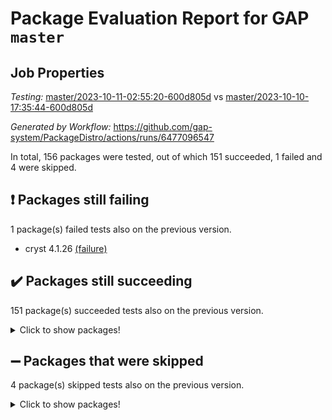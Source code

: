 # Package Evaluation Report for GAP `master`

## Job Properties

*Testing:* [master/2023-10-11-02:55:20-600d805d](https://github.com/gap-system/PackageDistro/blob/data/reports/master/2023-10-11-02:55:20-600d805d) vs [master/2023-10-10-17:35:44-600d805d](https://github.com/gap-system/PackageDistro/blob/data/reports/master/2023-10-10-17:35:44-600d805d)

*Generated by Workflow:* https://github.com/gap-system/PackageDistro/actions/runs/6477096547

In total, 156 packages were tested, out of which 151 succeeded, 1 failed and 4 were skipped.

## :exclamation: Packages still failing

1 package(s) failed tests also on the previous version.
- cryst 4.1.26 [(failure)](https://github.com/gap-system/PackageDistro/actions/runs/6477096547/job/17587208341)

## :heavy_check_mark: Packages still succeeding

151 package(s) succeeded tests also on the previous version.
<details><summary>Click to show packages!</summary>

- 4ti2interface 2023.02-04 [(success)](https://github.com/gap-system/PackageDistro/actions/runs/6477096547/job/17587203119)
- ace 5.6.2 [(success)](https://github.com/gap-system/PackageDistro/actions/runs/6477096547/job/17587203241)
- aclib 1.3.2 [(success)](https://github.com/gap-system/PackageDistro/actions/runs/6477096547/job/17587203350)
- agt 0.3.1 [(success)](https://github.com/gap-system/PackageDistro/actions/runs/6477096547/job/17587203457)
- alnuth 3.2.1 [(success)](https://github.com/gap-system/PackageDistro/actions/runs/6477096547/job/17587203560)
- anupq 3.3.0 [(success)](https://github.com/gap-system/PackageDistro/actions/runs/6477096547/job/17587203673)
- atlasrep 2.1.7 [(success)](https://github.com/gap-system/PackageDistro/actions/runs/6477096547/job/17587203768)
- autodoc 2023.06.19 [(success)](https://github.com/gap-system/PackageDistro/actions/runs/6477096547/job/17587205127)
- automata 1.15 [(success)](https://github.com/gap-system/PackageDistro/actions/runs/6477096547/job/17587205388)
- automgrp 1.3.2 [(success)](https://github.com/gap-system/PackageDistro/actions/runs/6477096547/job/17587205602)
- autpgrp 1.11 [(success)](https://github.com/gap-system/PackageDistro/actions/runs/6477096547/job/17587206378)
- cap 2023.10-06 [(success)](https://github.com/gap-system/PackageDistro/actions/runs/6477096547/job/17587206811)
- caratinterface 2.3.5 [(success)](https://github.com/gap-system/PackageDistro/actions/runs/6477096547/job/17587206933)
- cddinterface 2022.11.01 [(success)](https://github.com/gap-system/PackageDistro/actions/runs/6477096547/job/17587207086)
- circle 1.6.6 [(success)](https://github.com/gap-system/PackageDistro/actions/runs/6477096547/job/17587207234)
- classicpres 1.22 [(success)](https://github.com/gap-system/PackageDistro/actions/runs/6477096547/job/17587207370)
- cohomolo 1.6.11 [(success)](https://github.com/gap-system/PackageDistro/actions/runs/6477096547/job/17587207489)
- congruence 1.2.5 [(success)](https://github.com/gap-system/PackageDistro/actions/runs/6477096547/job/17587207629)
- corelg 1.56 [(success)](https://github.com/gap-system/PackageDistro/actions/runs/6477096547/job/17587207764)
- crime 1.6 [(success)](https://github.com/gap-system/PackageDistro/actions/runs/6477096547/job/17587207904)
- crisp 1.4.6 [(success)](https://github.com/gap-system/PackageDistro/actions/runs/6477096547/job/17587208048)
- crypting 0.10.4 [(success)](https://github.com/gap-system/PackageDistro/actions/runs/6477096547/job/17587208193)
- crystcat 1.1.10 [(success)](https://github.com/gap-system/PackageDistro/actions/runs/6477096547/job/17587208485)
- ctbllib 1.3.6 [(success)](https://github.com/gap-system/PackageDistro/actions/runs/6477096547/job/17587208602)
- cubefree 1.19 [(success)](https://github.com/gap-system/PackageDistro/actions/runs/6477096547/job/17587208750)
- curlinterface 2.3.2 [(success)](https://github.com/gap-system/PackageDistro/actions/runs/6477096547/job/17587208901)
- cvec 2.8.1 [(success)](https://github.com/gap-system/PackageDistro/actions/runs/6477096547/job/17587209058)
- datastructures 0.3.0 [(success)](https://github.com/gap-system/PackageDistro/actions/runs/6477096547/job/17587209211)
- deepthought 1.0.6 [(success)](https://github.com/gap-system/PackageDistro/actions/runs/6477096547/job/17587209370)
- design 1.8 [(success)](https://github.com/gap-system/PackageDistro/actions/runs/6477096547/job/17587209496)
- difsets 2.3.1 [(success)](https://github.com/gap-system/PackageDistro/actions/runs/6477096547/job/17587209690)
- digraphs 1.6.3 [(success)](https://github.com/gap-system/PackageDistro/actions/runs/6477096547/job/17587209887)
- edim 1.3.7 [(success)](https://github.com/gap-system/PackageDistro/actions/runs/6477096547/job/17587210056)
- example 4.3.4 [(success)](https://github.com/gap-system/PackageDistro/actions/runs/6477096547/job/17587210236)
- examplesforhomalg 2023.10-01 [(success)](https://github.com/gap-system/PackageDistro/actions/runs/6477096547/job/17587210404)
- factint 1.6.3 [(success)](https://github.com/gap-system/PackageDistro/actions/runs/6477096547/job/17587210579)
- ferret 1.0.9 [(success)](https://github.com/gap-system/PackageDistro/actions/runs/6477096547/job/17587210763)
- fga 1.5.0 [(success)](https://github.com/gap-system/PackageDistro/actions/runs/6477096547/job/17587210907)
- fining 1.5.6 [(success)](https://github.com/gap-system/PackageDistro/actions/runs/6477096547/job/17587211069)
- float 1.0.3 [(success)](https://github.com/gap-system/PackageDistro/actions/runs/6477096547/job/17587211217)
- format 1.4.3 [(success)](https://github.com/gap-system/PackageDistro/actions/runs/6477096547/job/17587211380)
- forms 1.2.9 [(success)](https://github.com/gap-system/PackageDistro/actions/runs/6477096547/job/17587211520)
- fplsa 1.2.6 [(success)](https://github.com/gap-system/PackageDistro/actions/runs/6477096547/job/17587211706)
- fr 2.4.12 [(success)](https://github.com/gap-system/PackageDistro/actions/runs/6477096547/job/17587211859)
- francy 2.0.3 [(success)](https://github.com/gap-system/PackageDistro/actions/runs/6477096547/job/17587212028)
- fwtree 1.3 [(success)](https://github.com/gap-system/PackageDistro/actions/runs/6477096547/job/17587212245)
- gapdoc 1.6.6 [(success)](https://github.com/gap-system/PackageDistro/actions/runs/6477096547/job/17587212429)
- gauss 2023.02-04 [(success)](https://github.com/gap-system/PackageDistro/actions/runs/6477096547/job/17587212584)
- gaussforhomalg 2023.10-01 [(success)](https://github.com/gap-system/PackageDistro/actions/runs/6477096547/job/17587212744)
- gbnp 1.0.5 [(success)](https://github.com/gap-system/PackageDistro/actions/runs/6477096547/job/17587212902)
- generalizedmorphismsforcap 2023.08-02 [(success)](https://github.com/gap-system/PackageDistro/actions/runs/6477096547/job/17587213062)
- genss 1.6.8 [(success)](https://github.com/gap-system/PackageDistro/actions/runs/6477096547/job/17587213200)
- gradedmodules 2023.09-01 [(success)](https://github.com/gap-system/PackageDistro/actions/runs/6477096547/job/17587213376)
- gradedringforhomalg 2023.08-01 [(success)](https://github.com/gap-system/PackageDistro/actions/runs/6477096547/job/17587213540)
- grape 4.9.0 [(success)](https://github.com/gap-system/PackageDistro/actions/runs/6477096547/job/17587213724)
- groupoids 1.73 [(success)](https://github.com/gap-system/PackageDistro/actions/runs/6477096547/job/17587213877)
- grpconst 2.6.4 [(success)](https://github.com/gap-system/PackageDistro/actions/runs/6477096547/job/17587214016)
- guarana 0.96.3 [(success)](https://github.com/gap-system/PackageDistro/actions/runs/6477096547/job/17587214169)
- guava 3.18 [(success)](https://github.com/gap-system/PackageDistro/actions/runs/6477096547/job/17587214275)
- hap 1.58 [(success)](https://github.com/gap-system/PackageDistro/actions/runs/6477096547/job/17587214401)
- hapcryst 0.1.15 [(success)](https://github.com/gap-system/PackageDistro/actions/runs/6477096547/job/17587214500)
- hecke 1.5.3 [(success)](https://github.com/gap-system/PackageDistro/actions/runs/6477096547/job/17587214598)
- help 3.5 [(success)](https://github.com/gap-system/PackageDistro/actions/runs/6477096547/job/17587214700)
- homalg 2023.10-01 [(success)](https://github.com/gap-system/PackageDistro/actions/runs/6477096547/job/17587214810)
- homalgtocas 2023.08-01 [(success)](https://github.com/gap-system/PackageDistro/actions/runs/6477096547/job/17587214912)
- idrel 2.45 [(success)](https://github.com/gap-system/PackageDistro/actions/runs/6477096547/job/17587215008)
- images 1.3.1 [(success)](https://github.com/gap-system/PackageDistro/actions/runs/6477096547/job/17587215103)
- intpic 0.3.0 [(success)](https://github.com/gap-system/PackageDistro/actions/runs/6477096547/job/17587215220)
- io 4.8.1 [(success)](https://github.com/gap-system/PackageDistro/actions/runs/6477096547/job/17587215330)
- io_forhomalg 2023.02-04 [(success)](https://github.com/gap-system/PackageDistro/actions/runs/6477096547/job/17587215425)
- irredsol 1.4.4 [(success)](https://github.com/gap-system/PackageDistro/actions/runs/6477096547/job/17587215527)
- json 2.1.1 [(success)](https://github.com/gap-system/PackageDistro/actions/runs/6477096547/job/17587215632)
- jupyterkernel 1.5.0 [(success)](https://github.com/gap-system/PackageDistro/actions/runs/6477096547/job/17587215743)
- jupyterviz 1.5.6 [(success)](https://github.com/gap-system/PackageDistro/actions/runs/6477096547/job/17587215869)
- kan 1.36 [(success)](https://github.com/gap-system/PackageDistro/actions/runs/6477096547/job/17587215963)
- kbmag 1.5.11 [(success)](https://github.com/gap-system/PackageDistro/actions/runs/6477096547/job/17587216073)
- laguna 3.9.6 [(success)](https://github.com/gap-system/PackageDistro/actions/runs/6477096547/job/17587216174)
- liealgdb 2.2.1 [(success)](https://github.com/gap-system/PackageDistro/actions/runs/6477096547/job/17587216274)
- liepring 2.8 [(success)](https://github.com/gap-system/PackageDistro/actions/runs/6477096547/job/17587216362)
- liering 2.4.2 [(success)](https://github.com/gap-system/PackageDistro/actions/runs/6477096547/job/17587216451)
- linearalgebraforcap 2023.10-03 [(success)](https://github.com/gap-system/PackageDistro/actions/runs/6477096547/job/17587216542)
- localizeringforhomalg 2023.10-01 [(success)](https://github.com/gap-system/PackageDistro/actions/runs/6477096547/job/17587216641)
- loops 3.4.3 [(success)](https://github.com/gap-system/PackageDistro/actions/runs/6477096547/job/17587216737)
- lpres 1.0.3 [(success)](https://github.com/gap-system/PackageDistro/actions/runs/6477096547/job/17587216824)
- majoranaalgebras 1.5.1 [(success)](https://github.com/gap-system/PackageDistro/actions/runs/6477096547/job/17587216912)
- mapclass 1.4.6 [(success)](https://github.com/gap-system/PackageDistro/actions/runs/6477096547/job/17587217026)
- matgrp 0.70 [(success)](https://github.com/gap-system/PackageDistro/actions/runs/6477096547/job/17587217106)
- matricesforhomalg 2023.10-01 [(success)](https://github.com/gap-system/PackageDistro/actions/runs/6477096547/job/17587217206)
- modisom 2.5.4 [(success)](https://github.com/gap-system/PackageDistro/actions/runs/6477096547/job/17587217303)
- modulepresentationsforcap 2023.10-01 [(success)](https://github.com/gap-system/PackageDistro/actions/runs/6477096547/job/17587217424)
- modules 2023.10-01 [(success)](https://github.com/gap-system/PackageDistro/actions/runs/6477096547/job/17587217524)
- monoidalcategories 2023.08-11 [(success)](https://github.com/gap-system/PackageDistro/actions/runs/6477096547/job/17587217664)
- nconvex 2022.09-01 [(success)](https://github.com/gap-system/PackageDistro/actions/runs/6477096547/job/17587217745)
- nilmat 1.4.2 [(success)](https://github.com/gap-system/PackageDistro/actions/runs/6477096547/job/17587217841)
- nock 1.5 [(success)](https://github.com/gap-system/PackageDistro/actions/runs/6477096547/job/17587217936)
- normalizinterface 1.3.6 [(success)](https://github.com/gap-system/PackageDistro/actions/runs/6477096547/job/17587218024)
- nq 2.5.10 [(success)](https://github.com/gap-system/PackageDistro/actions/runs/6477096547/job/17587218110)
- numericalsgps 1.3.1 [(success)](https://github.com/gap-system/PackageDistro/actions/runs/6477096547/job/17587218183)
- openmath 11.5.3 [(success)](https://github.com/gap-system/PackageDistro/actions/runs/6477096547/job/17587218275)
- orb 4.9.0 [(success)](https://github.com/gap-system/PackageDistro/actions/runs/6477096547/job/17587218398)
- packagemanager 1.4.1 [(success)](https://github.com/gap-system/PackageDistro/actions/runs/6477096547/job/17587218491)
- patternclass 2.4.3 [(success)](https://github.com/gap-system/PackageDistro/actions/runs/6477096547/job/17587218603)
- permut 2.0.4 [(success)](https://github.com/gap-system/PackageDistro/actions/runs/6477096547/job/17587218708)
- polenta 1.3.10 [(success)](https://github.com/gap-system/PackageDistro/actions/runs/6477096547/job/17587218810)
- polymaking 0.8.7 [(success)](https://github.com/gap-system/PackageDistro/actions/runs/6477096547/job/17587218940)
- primgrp 3.4.4 [(success)](https://github.com/gap-system/PackageDistro/actions/runs/6477096547/job/17587219051)
- profiling 2.5.4 [(success)](https://github.com/gap-system/PackageDistro/actions/runs/6477096547/job/17587219150)
- qpa 1.34 [(success)](https://github.com/gap-system/PackageDistro/actions/runs/6477096547/job/17587219260)
- quagroup 1.8.3 [(success)](https://github.com/gap-system/PackageDistro/actions/runs/6477096547/job/17587219380)
- radiroot 2.9 [(success)](https://github.com/gap-system/PackageDistro/actions/runs/6477096547/job/17587219497)
- rcwa 4.7.1 [(success)](https://github.com/gap-system/PackageDistro/actions/runs/6477096547/job/17587219596)
- rds 1.8 [(success)](https://github.com/gap-system/PackageDistro/actions/runs/6477096547/job/17587219709)
- recog 1.4.2 [(success)](https://github.com/gap-system/PackageDistro/actions/runs/6477096547/job/17587219864)
- repndecomp 1.3.0 [(success)](https://github.com/gap-system/PackageDistro/actions/runs/6477096547/job/17587219966)
- repsn 3.1.1 [(success)](https://github.com/gap-system/PackageDistro/actions/runs/6477096547/job/17587220081)
- resclasses 4.7.3 [(success)](https://github.com/gap-system/PackageDistro/actions/runs/6477096547/job/17587220212)
- ringsforhomalg 2023.09-01 [(success)](https://github.com/gap-system/PackageDistro/actions/runs/6477096547/job/17587220329)
- sco 2023.08-01 [(success)](https://github.com/gap-system/PackageDistro/actions/runs/6477096547/job/17587220457)
- scscp 2.4.1 [(success)](https://github.com/gap-system/PackageDistro/actions/runs/6477096547/job/17587220594)
- semigroups 5.3.2 [(success)](https://github.com/gap-system/PackageDistro/actions/runs/6477096547/job/17587220722)
- sglppow 2.3 [(success)](https://github.com/gap-system/PackageDistro/actions/runs/6477096547/job/17587220851)
- sgpviz 0.999.5 [(success)](https://github.com/gap-system/PackageDistro/actions/runs/6477096547/job/17587220990)
- simpcomp 2.1.14 [(success)](https://github.com/gap-system/PackageDistro/actions/runs/6477096547/job/17587221122)
- singular 2023.02.09 [(success)](https://github.com/gap-system/PackageDistro/actions/runs/6477096547/job/17587221258)
- sl2reps 1.1 [(success)](https://github.com/gap-system/PackageDistro/actions/runs/6477096547/job/17587221408)
- sla 1.5.3 [(success)](https://github.com/gap-system/PackageDistro/actions/runs/6477096547/job/17587221555)
- smallgrp 1.5.3 [(success)](https://github.com/gap-system/PackageDistro/actions/runs/6477096547/job/17587221717)
- smallsemi 0.6.13 [(success)](https://github.com/gap-system/PackageDistro/actions/runs/6477096547/job/17587221846)
- sonata 2.9.6 [(success)](https://github.com/gap-system/PackageDistro/actions/runs/6477096547/job/17587221971)
- sophus 1.27 [(success)](https://github.com/gap-system/PackageDistro/actions/runs/6477096547/job/17587222116)
- sotgrps 1.2 [(success)](https://github.com/gap-system/PackageDistro/actions/runs/6477096547/job/17587222308)
- spinsym 1.5.2 [(success)](https://github.com/gap-system/PackageDistro/actions/runs/6477096547/job/17587222476)
- standardff 1.0 [(success)](https://github.com/gap-system/PackageDistro/actions/runs/6477096547/job/17587222606)
- symbcompcc 1.3.2 [(success)](https://github.com/gap-system/PackageDistro/actions/runs/6477096547/job/17587222921)
- thelma 1.3 [(success)](https://github.com/gap-system/PackageDistro/actions/runs/6477096547/job/17587223188)
- tomlib 1.2.9 [(success)](https://github.com/gap-system/PackageDistro/actions/runs/6477096547/job/17587223352)
- toolsforhomalg 2023.10-01 [(success)](https://github.com/gap-system/PackageDistro/actions/runs/6477096547/job/17587223489)
- toric 1.9.5 [(success)](https://github.com/gap-system/PackageDistro/actions/runs/6477096547/job/17587223668)
- toricvarieties 2022.07.13 [(success)](https://github.com/gap-system/PackageDistro/actions/runs/6477096547/job/17587223841)
- transgrp 3.6.4 [(success)](https://github.com/gap-system/PackageDistro/actions/runs/6477096547/job/17587224051)
- ugaly 4.1.3 [(success)](https://github.com/gap-system/PackageDistro/actions/runs/6477096547/job/17587224231)
- unipot 1.5 [(success)](https://github.com/gap-system/PackageDistro/actions/runs/6477096547/job/17587224377)
- unitlib 4.2.0 [(success)](https://github.com/gap-system/PackageDistro/actions/runs/6477096547/job/17587224562)
- utils 0.84 [(success)](https://github.com/gap-system/PackageDistro/actions/runs/6477096547/job/17587224704)
- uuid 0.7 [(success)](https://github.com/gap-system/PackageDistro/actions/runs/6477096547/job/17587224858)
- walrus 0.9991 [(success)](https://github.com/gap-system/PackageDistro/actions/runs/6477096547/job/17587225003)
- wedderga 4.10.4 [(success)](https://github.com/gap-system/PackageDistro/actions/runs/6477096547/job/17587225184)
- xmod 2.91 [(success)](https://github.com/gap-system/PackageDistro/actions/runs/6477096547/job/17587225407)
- xmodalg 1.23 [(success)](https://github.com/gap-system/PackageDistro/actions/runs/6477096547/job/17587225545)
- yangbaxter 0.10.3 [(success)](https://github.com/gap-system/PackageDistro/actions/runs/6477096547/job/17587225706)
- zeromqinterface 0.14 [(success)](https://github.com/gap-system/PackageDistro/actions/runs/6477096547/job/17587225884)
</details>

## :heavy_minus_sign: Packages that were skipped

4 package(s) skipped tests also on the previous version.
<details><summary>Click to show packages!</summary>

- browse 1.8.21 [(skipped)](https://github.com/gap-system/PackageDistro/actions/runs/6477096547/job/17586758044)
- itc 1.5.1 [(skipped)](https://github.com/gap-system/PackageDistro/actions/runs/6477096547/job/17586758044)
- polycyclic 2.16 [(skipped)](https://github.com/gap-system/PackageDistro/actions/runs/6477096547/job/17586758044)
- xgap 4.31 [(skipped)](https://github.com/gap-system/PackageDistro/actions/runs/6477096547/job/17586758044)
</details>

